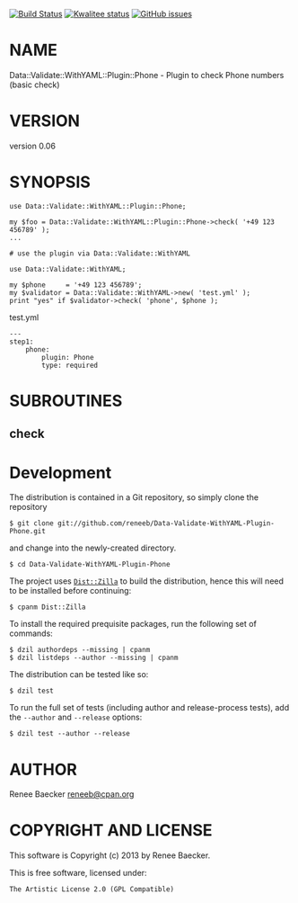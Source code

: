 [![Build Status](https://travis-ci.org/reneeb/Data-Validate-WithYAML-Plugin-Phone.svg?branch=master)](https://travis-ci.org/reneeb/Data-Validate-WithYAML-Plugin-Phone)
[![Kwalitee status](http://cpants.cpanauthors.org/dist/Data-Validate-WithYAML-Plugin-Phone.png)](http://cpants.charsbar.org/dist/overview/Data-Validate-WithYAML-Plugin-Phone)
[![GitHub issues](https://img.shields.io/github/issues/reneeb/Data-Validate-WithYAML-Plugin-Phone.svg)](https://github.com/reneeb/Data-Validate-WithYAML-Plugin-Phone/issues)

# NAME

Data::Validate::WithYAML::Plugin::Phone - Plugin to check Phone numbers (basic check)

# VERSION

version 0.06

# SYNOPSIS

    use Data::Validate::WithYAML::Plugin::Phone;

    my $foo = Data::Validate::WithYAML::Plugin::Phone->check( '+49 123 456789' );
    ...
    
    # use the plugin via Data::Validate::WithYAML
    
    use Data::Validate::WithYAML;
    
    my $phone     = '+49 123 456789';
    my $validator = Data::Validate::WithYAML->new( 'test.yml' );
    print "yes" if $validator->check( 'phone', $phone );

test.yml

    ---
    step1:
        phone:
            plugin: Phone
            type: required

# SUBROUTINES

## check



# Development

The distribution is contained in a Git repository, so simply clone the
repository

```
$ git clone git://github.com/reneeb/Data-Validate-WithYAML-Plugin-Phone.git
```

and change into the newly-created directory.

```
$ cd Data-Validate-WithYAML-Plugin-Phone
```

The project uses [`Dist::Zilla`](https://metacpan.org/pod/Dist::Zilla) to
build the distribution, hence this will need to be installed before
continuing:

```
$ cpanm Dist::Zilla
```

To install the required prequisite packages, run the following set of
commands:

```
$ dzil authordeps --missing | cpanm
$ dzil listdeps --author --missing | cpanm
```

The distribution can be tested like so:

```
$ dzil test
```

To run the full set of tests (including author and release-process tests),
add the `--author` and `--release` options:

```
$ dzil test --author --release
```

# AUTHOR

Renee Baecker <reneeb@cpan.org>

# COPYRIGHT AND LICENSE

This software is Copyright (c) 2013 by Renee Baecker.

This is free software, licensed under:

    The Artistic License 2.0 (GPL Compatible)
